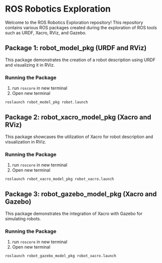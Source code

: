 # ROS Robotics Exploration
Welcome to the ROS Robotics Exploration repository! This repository contains various ROS packages created during the exploration of ROS tools such as URDF, Xacro, RViz, and Gazebo. 

## Package 1: robot_model_pkg (URDF and RViz)
This package demonstrates the creation of a robot description using URDF and visualizing it in RViz.
### Running the Package
1. run `roscore` in new terminal
2. Open new terminal
```bash
roslaunch robot_model_pkg robot.launch
```

## Package 2: robot_xacro_model_pkg (Xacro and RViz)
This package showcases the utilization of Xacro for robot description and visualization in RViz.
### Running the Package
1. run `roscore` in new terminal
2. Open new terminal
```bash
roslaunch robot_xacro_model_pkg robot_xacro.launch
```

## Package 3: robot_gazebo_model_pkg (Xacro and Gazebo)
This package demonstrates the integration of Xacro with Gazebo for simulating robots.
### Running the Package
1. run `roscore` in new terminal
2. Open new terminal
```bash
roslaunch robot_gazebo_model_pkg robot_xacro.launch
```
